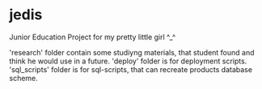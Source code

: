 # jedis
Junior Education Project for my pretty little girl ^_^

'research' folder contain some studiyng materials, that student found and think he would use in a future.
'deploy' folder is for deployment scripts.
'sql_scripts' folder is for sql-scripts, that  can recreate products database scheme. 
